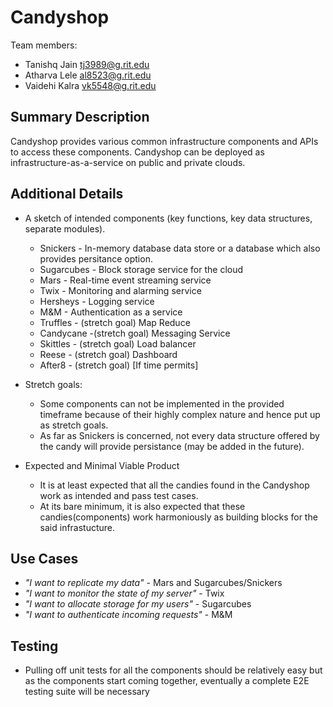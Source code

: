 # Candyshop

Team members:

- Tanishq Jain <tj3989@g.rit.edu>
- Atharva Lele <al8523@g.rit.edu>
- Vaidehi Kalra <vk5548@g.rit.edu>

## Summary Description

Candyshop provides various common infrastructure components and APIs to access
these components. Candyshop can be deployed as infrastructure-as-a-service on
public and private clouds.

## Additional Details
  
- A sketch of intended components (key functions, key data structures, separate
  modules).
  - Snickers - In-memory database data store or a database which also
               provides persitance option.
  - Sugarcubes - Block storage service for the cloud
  - Mars - Real-time event streaming service
  - Twix - Monitoring and alarming service
  - Hersheys - Logging service
  - M&M - Authentication as a service
  - Truffles - (stretch goal) Map Reduce
  - Candycane -(stretch goal) Messaging Service
  - Skittles - (stretch goal) Load balancer
  - Reese - (stretch goal) Dashboard
  - After8 - (stretch goal) [If time permits]

- Stretch goals:
  - Some components can not be implemented in the provided timeframe because of
    their highly complex nature and hence put up as stretch goals.
  - As far as Snickers is concerned, not every data structure offered by the
    candy will provide persistance (may be added in the future).
  
- Expected and Minimal Viable Product
  - It is at least expected that all the candies found in the Candyshop work as
    intended and pass test cases.
  - At its bare minimum, it is also expected that these candies(components) work
    harmoniously as building blocks for the said infrastucture.

## Use Cases
  - *"I want to replicate my data"* - Mars and Sugarcubes/Snickers  
  - *"I want to monitor the state of my server"* - Twix  
  - *"I want to allocate storage for my users"* - Sugarcubes  
  - *"I want to authenticate incoming requests"* - M&M  

## Testing
  - Pulling off unit tests for all the components should be relatively easy
    but as the components start coming together, eventually a complete E2E
    testing suite will be necessary